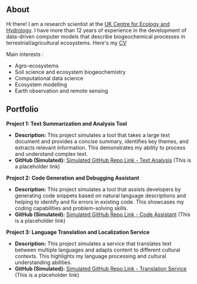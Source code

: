<!--
**vmyrgiotis/vmyrgiotis** is a ✨ _special_ ✨ repository because its `README.md` (this file) appears on your GitHub profile.

Here are some ideas to get you started:

- 🔭 I’m currently working on ...
- 🌱 I’m currently learning ...
- 👯 I’m looking to collaborate on ...
- 🤔 I’m looking for help with ...
- 💬 Ask me about ...
- 📫 How to reach me: ...
- 😄 Pronouns: ...
- ⚡ Fun fact: ...
-->

## About

Hi there! I am a research scientist at the [UK Centre for Ecology and Hydrology](https://www.ceh.ac.uk). I have more than 12 years of experience in the development of data-driven computer models that describe biogeochemical processes in terrestrial/agricultural ecosystems. Here's my [CV](cv.md)

Main interests : 
* Agro-ecosystems
* Soil science and ecosystem biogeochemistry
* Computational data science
* Ecosystem modelling
* Earth observation and remote sensing 


## Portfolio

**Project 1: Text Summarization and Analysis Tool**

* **Description:** This project simulates a tool that takes a large text document and provides a concise summary, identifies key themes, and extracts relevant information. This demonstrates my ability to process and understand complex text.
* **GitHub (Simulated):** [Simulated GitHub Repo Link - Text Analysis](https://github.com/simulated-user/text-analysis-tool) (This is a placeholder link)

**Project 2: Code Generation and Debugging Assistant**

* **Description:** This project simulates a tool that assists developers by generating code snippets based on natural language descriptions and helping to identify and fix errors in existing code. This showcases my coding capabilities and problem-solving skills.
* **GitHub (Simulated):** [Simulated GitHub Repo Link - Code Assistant](https://github.com/simulated-user/code-assistant) (This is a placeholder link)

**Project 3: Language Translation and Localization Service**

* **Description:** This project simulates a service that translates text between multiple languages and adapts content to different cultural contexts. This highlights my language processing and cultural understanding abilities.
* **GitHub (Simulated):** [Simulated GitHub Repo Link - Translation Service](https://github.com/simulated-user/translation-service) (This is a placeholder link)
